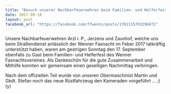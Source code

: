 ```yaml
---
title: "Besuch unserer Nachbarfeuerwehren beim Familien- und Helferfest der Wenner Fasnacht"
date: 2017-09-18
layout: post
facebook_url: "https://facebook.com/ffwenns/posts/1701115793296872"
---
```


Unsere Nachbarfeuerwehren Arzl i. P., Jerzens und Zaunhof, welche uns beim Straßendienst anlässlich der Wenner Fasnacht im Feber 2017 tatkräftig unterstützt haben, waren am gestrigen Sonntag den 17. September ebenfalls zu Gast beim Familien- und Helferfest des Wenner Fasnachtsvereines. Als Dankeschön für die gute Zusammenarbeit und Mithilfe konnten wir gemeinsam einen geselligen Nachmittag verbringen. 

Nach dem offiziellen Teil wurde von unseren Obermaschinist Martin und Gkdt. Stefan noch das neue Rüstfahrzeug den Kameraden vorgeführt ... ;) (y)
